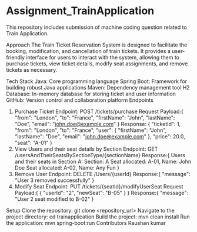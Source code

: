 # Assignment_TrainApplication
This repository includes submission of machine coding question related to Train Application.

Approach
The Train Ticket Reservation System is designed to facilitate the booking, modification, and cancellation of train tickets. It provides a user-friendly interface for users to interact with the system, allowing them to purchase tickets, view ticket details, modify seat assignments, and remove tickets as necessary.

Tech Stack
Java: Core programming language
Spring Boot: Framework for building robust Java applications
Maven: Dependency management tool
H2 Database: In-memory database for storing ticket and user information
GitHub: Version control and collaboration platform
Endpoints
1. Purchase Ticket
Endpoint: POST /tickets/purchase
Request Payload:{
  "from": "London",
  "to": "France",
  "firstName": "John",
  "lastName": "Doe",
  "email": "john.doe@example.com"
}
Response: {
  "ticketId": 1,
  "from": "London",
  "to": "France",
  "user": {
    "firstName": "John",
    "lastName": "Doe",
    "email": "john.doe@example.com"
  },
  "price": 20.0,
  "seat": "A-01"
}
2. View Users and their seat details by Section
Endpoint: GET /usersAndTheirSeatsBySectionType/{sectionName}
Response:{
  Users and their seats in Section A:
  Section: A
  Seat allocated: A-01, Name: John Doe
  Seat allocated: A-02, Name: Any Fun
}
3. Remove User
Endpoint: DELETE /Users/{userId}
Response:{
  "message": "User 3 removed successfully"
}
4. Modify Seat
Endpoint: PUT /tickets/{seatId}/modifyUserSeat
Request Payload:{
  {
  "userId": "2",
  "newSeat": "B-05"
  }
}
Response:{
  "message": "User 2 seat modified to B-02"
}

Setup
Clone the repository: git clone <repository_url>
Navigate to the project directory: cd trainapplication
Build the project: mvn clean install
Run the application: mvn spring-boot:run
Contributors
Raushan kumar
